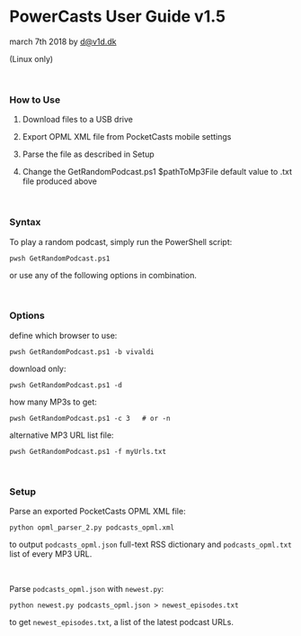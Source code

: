 # PowerCasts User Guide v1.5
march 7th 2018 by d@v1d.dk

(Linux only)

<br>

### How to Use

1. Download files to a USB drive 

2. Export OPML XML file from PocketCasts mobile settings

3. Parse the file as described in Setup

4. Change the GetRandomPodcast.ps1 $pathToMp3File default value to .txt file produced above

<br>

### Syntax

To play a random podcast, simply run the PowerShell script:

    pwsh GetRandomPodcast.ps1

or use any of the following options in combination.

<br>

### Options

define which browser to use:

    pwsh GetRandomPodcast.ps1 -b vivaldi

download only:

    pwsh GetRandomPodcast.ps1 -d

how many MP3s to get:

    pwsh GetRandomPodcast.ps1 -c 3   # or -n

alternative MP3 URL list file:

    pwsh GetRandomPodcast.ps1 -f myUrls.txt

<br>

### Setup

Parse an exported PocketCasts OPML XML file:

    python opml_parser_2.py podcasts_opml.xml

to output `podcasts_opml.json` full-text RSS dictionary and `podcasts_opml.txt` list of every MP3 URL.

<br>

Parse `podcasts_opml.json` with `newest.py`:

    python newest.py podcasts_opml.json > newest_episodes.txt

to get `newest_episodes.txt`, a list of the latest podcast URLs.

